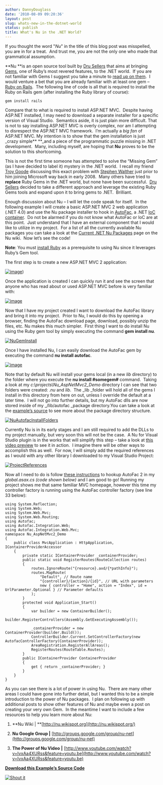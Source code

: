 ```yaml
---
author: DannyDouglass
date: '2010-08-09 09:20:36'
layout: post
slug: whats-new-in-the-dotnet-world
status: publish
title: What's Nu in the .NET World?
---
```


If you thought the word "_Nu_" in the title of this blog post was misspelled, you are in for a treat.  And trust me, you are not the only one who made that grammatical assumption.

**Nu **is an open source tool built by [Dru Sellers](http://codebetter.com/blogs/dru.sellers/default.aspx) that aims at bringing [Gems](http://rubygems.org/), one of Ruby’s most revered features, to the .NET world.  If you are not familiar with Gems I suggest you take a minute to [read up on them](http://docs.rubygems.org/read/book/3).  I would venture a bet that you are already familiar with at least one gem – [Ruby on Rails](http://rubyonrails.org).   <!-- more -->The following line of code is all that is required to install the Ruby on Rails gem (after installing the Ruby library of course):
    
    gem install rails 

Compare that to what is required to install ASP.NET MVC.  Despite having ASP.NET installed, I may need to download a separate installer for a specific version of Visual Studio.  Semantics aside, it is just plain more difficult. That is not to say installing ASP.NET MVC is overly complex, nor am I attempting to disrespect the ASP.NET MVC framework.  I’m actually a _big fan_ of ASP.NET MVC. My intention is to show that the gem installation is just _crazy simple** **_and a piece of the programmatic puzzle missing in .NET development.  Many, including myself, are hoping that **Nu** proves to be the solution to this shortcoming.

This is not the first time someone has attempted to solve the “Missing Gem” (as I have decided to label it) mystery in the .NET world.  I recall my friend [Troy Goode](http://SquaredRoot.com) discussing this exact problem with [Stephen Walther](http://stephenwalther.com/blog/default.aspx) just prior to him joining Microsoft way back in early 2008.  Many others have tried to **replace** Ruby Gems in the .NET world, but none have been successful.  [Dru Sellers](http://codebetter.com/blogs/dru.sellers/default.aspx) decided to take a different approach and leverage the existing Ruby Gems tools and expand upon it to bring gems to .NET.  Brilliant.

Enough discussion about Nu – I will let the code speak for itself.  In the following example I will create a basic ASP.NET MVC 2 web application (.NET 4.0) and use the Nu package installer to hook in [AutoFac](http://code.google.com/p/autofac/), a .NET [IoC container](http://martinfowler.com/articles/injection.html).  Do not be alarmed if you do not know what AutoFac or IoC are at this point.  Just understand that I have an external component that I would like to utilize in my project.  For a list of all the currently available Nu packages you can take a look at the [Current .NET Nu Packages](http://nu.wikispot.org/Current_Packages) page on the Nu wiki.  Now let’s see the code!

**Note**: You must [install Ruby](http://rubyinstaller.org/downloads/) as a prerequisite to using Nu since it leverages Ruby’s Gem tool.

The first step is to create a new ASP.NET MVC 2 application:

[![image](/images/2010-08-09-whats-new-in-the-dotnet-world/image_thumb.png)](http://dannydouglass.com/images/2010-08-09-whats-new-in-the-dotnet-world/image_thumb.png))

Once the application is created I can quickly run it and see the screen that anyone who has read about or used ASP.NET MVC before is very familiar with:

[![image](/images/2010-08-09-whats-new-in-the-dotnet-world/image_thumb1.png)](http://dannydouglass.com/images/2010-08-09-whats-new-in-the-dotnet-world/image_thumb1.png)

Now that I have my project created I want to download the AutoFac library and bring it into my project.  Prior to Nu, I would do this by opening a browser, finding the AutoFac download page, download, possibly unzip the files, etc. Nu makes this much simpler.  First thing I want to do install Nu using the Ruby gem tool by simply executing the command **gem install nu**.

[![NuGemInstall](/images/2010-08-09-whats-new-in-the-dotnet-world/NuGemInstall_thumb.png)](http://dannydouglass.com/images/2010-08-09-whats-new-in-the-dotnet-world/NuGemInstall_thumb.png)

Once I have installed Nu, I can easily download the AutoFac gem by executing the command **nu install autofac**.
 
[![image](/images/2010-08-09-whats-new-in-the-dotnet-world/image_thumb2.png)](http://dannydouglass.com/images/2010-08-09-whats-new-in-the-dotnet-world/image_thumb2.png)

Note that by default Nu will install your gems local (in a new _lib_ directory) to the folder where you execute the **nu install #somegem#** command.  Taking a look at my _c:\projects\Nu_AspNetMvc2_Demo_ directory I can see that two folders were created: ._nu_ and _lib_.  The _lib _folder will hold all of the gems I install in this directory from here on out, unless I override the default at a later time.  I will not go into further details, but my AutoFac dlls are now stored inside of my _/lib/autofac _package directory.You can take a look at the [example’s source](http://dl.dropbox.com/u/5632950/Nu_AspNetMvc2_Demo.zip) to see more about the package directory structure.  

[![NuAutofacInstallFolders](/images/2010-08-09-whats-new-in-the-dotnet-world/NuAutofacInstallFolders_thumb.png)](http://dannydouglass.com/images/2010-08-09-whats-new-in-the-dotnet-world/NuAutofacInstallFolders_thumb.png)

Currently Nu is in its early stages and I am still required to add the DLLs to my project manually, but very soon this will not be the case.  A Nu for Visual Studio plugin is in the works that will simplify this step – take a look at [this video preview](http://www.youtube.com/watch?v=0-1UPrKu3wg) to see it in action.  I imagine there will be other ways to accomplish this as well.  For now, I will simply add the required references as I would with any other library I downloaded to my Visual Studio Project:

[![ProjectReferences](/images/2010-08-09-whats-new-in-the-dotnet-world/ProjectReferences_thumb.png)](http://dannydouglass.com/images/2010-08-09-whats-new-in-the-dotnet-world/ProjectReferences_thumb.png)

Now all I need to do is follow [these instructions](http://code.google.com/p/autofac/wiki/MvcIntegration) to hookup AutoFac 2 in my _global.asax.cs (code shown below)_ and I am good to go! Running my project shows me that same familiar MVC homepage, however this time my controller factory is running using the AutoFac controller factory (see line 33 below):
    
    using System.Reflection;
    using System.Web;
    using System.Web.Mvc;
    using System.Web.Routing;
    using Autofac;
    using Autofac.Integration.Web;
    using Autofac.Integration.Web.Mvc;  
    namespace Nu_AspNetMvc2_Demo
    {
        public class MvcApplication : HttpApplication, IContainerProviderAccessor
        {
            private static IContainerProvider _containerProvider;  
            public static void RegisterRoutes(RouteCollection routes)
            {
                routes.IgnoreRoute("{resource}.axd/{*pathInfo}");  
                routes.MapRoute(
                    "Default", // Route name
                    "{controller}/{action}/{id}", // URL with parameters
                    new { controller = "Home", action = "Index", id = UrlParameter.Optional } // Parameter defaults
                );  
            }  
            protected void Application_Start()
            {
                var builder = new ContainerBuilder();
                builder.RegisterControllers(Assembly.GetExecutingAssembly());
                
                _containerProvider = new ContainerProvider(builder.Build());
                ControllerBuilder.Current.SetControllerFactory(new AutofacControllerFactory(ContainerProvider));  
                AreaRegistration.RegisterAllAreas();
                RegisterRoutes(RouteTable.Routes);
            }  
            public IContainerProvider ContainerProvider
            {
                get { return _containerProvider; }
            }
        }
    }

As you can see there is a lot of power in using Nu.  There are many other areas I could have gone into further detail, but I wanted this to be a simple introduction to the power of Nu packages.  I plan on following up with additional posts to show other features of Nu and maybe even a post on creating your very own Gem.  In the meantime I want to include a few resources to help you learn more about Nu:

  1. **Nu Wiki | **[http://nu.wikispot.org](http://nu.wikispot.org/)
  
  2. **Nu Google Group |** [http://groups.google.com/group/nu-net](http://groups.google.com/group/nu-net)
  
  3. **The Power of Nu Video** **|** [http://www.youtube.com/watch?v=IvxAa4XURss&feature=youtu.be](http://www.youtube.com/watch?v=IvxAa4XURss&feature=youtu.be)
  
**[Download this Example’s Source Code](http://dannydouglass.com/downloads/Nu_AspNetMvc2_Demo.zip)**

[![Shout it](http://dotnetshoutout.com/image.axd?url=http%3A%2F%2Fdannydouglass.com%2F2010%2F08%2Fwhats-new-in-the-dotnet-world%2F)](http://dotnetshoutout.com/Whats-Nu-in-the-NET-World-DannyDouglasscom)